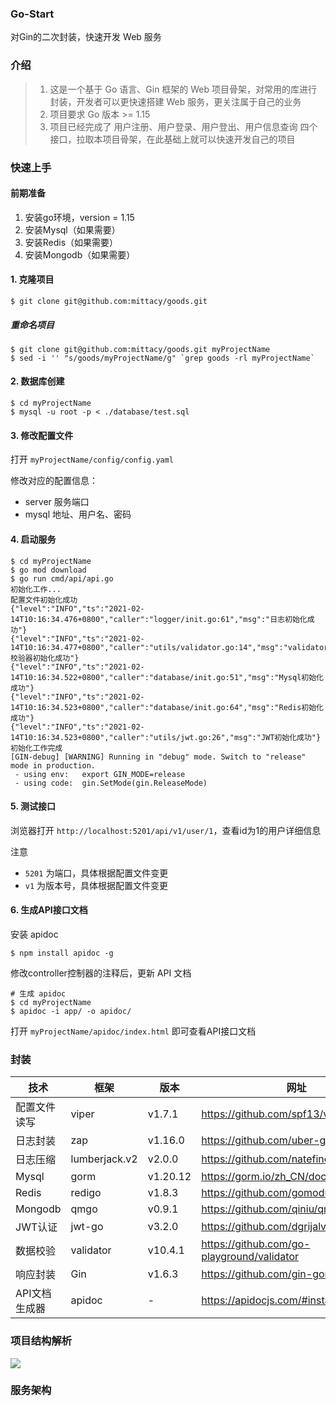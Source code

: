 ### Go-Start

对Gin的二次封装，快速开发 Web 服务

### 介绍

> 1. 这是一个基于 Go 语言、Gin 框架的 Web 项目骨架，对常用的库进行封装，开发者可以更快速搭建 Web 服务，更关注属于自己的业务
> 2. 项目要求 Go 版本 >= 1.15
> 3. 项目已经完成了 用户注册、用户登录、用户登出、用户信息查询 四个接口，拉取本项目骨架，在此基础上就可以快速开发自己的项目

### 快速上手

#### 前期准备

1. 安装go环境，version = 1.15
2. 安装Mysql（如果需要）
3. 安装Redis（如果需要）
4. 安装Mongodb（如果需要）

#### 1. 克隆项目

```shell
$ git clone git@github.com:mittacy/goods.git
```

##### 重命名项目

```shell
$ git clone git@github.com:mittacy/goods.git myProjectName
$ sed -i '' "s/goods/myProjectName/g" `grep goods -rl myProjectName`
```

#### 2. 数据库创建

```shell
$ cd myProjectName
$ mysql -u root -p < ./database/test.sql
```

#### 3. 修改配置文件

打开 `myProjectName/config/config.yaml`

修改对应的配置信息：

+ server 服务端口
+ mysql 地址、用户名、密码

#### 4. 启动服务

```shell
$ cd myProjectName
$ go mod download
$ go run cmd/api/api.go
初始化工作...
配置文件初始化成功
{"level":"INFO","ts":"2021-02-14T10:16:34.476+0800","caller":"logger/init.go:61","msg":"日志初始化成功"}
{"level":"INFO","ts":"2021-02-14T10:16:34.477+0800","caller":"utils/validator.go:14","msg":"validator校验器初始化成功"}
{"level":"INFO","ts":"2021-02-14T10:16:34.522+0800","caller":"database/init.go:51","msg":"Mysql初始化成功"}
{"level":"INFO","ts":"2021-02-14T10:16:34.523+0800","caller":"database/init.go:64","msg":"Redis初始化成功"}
{"level":"INFO","ts":"2021-02-14T10:16:34.523+0800","caller":"utils/jwt.go:26","msg":"JWT初始化成功"}
初始化工作完成
[GIN-debug] [WARNING] Running in "debug" mode. Switch to "release" mode in production.
 - using env:   export GIN_MODE=release
 - using code:  gin.SetMode(gin.ReleaseMode)

```

#### 5. 测试接口

浏览器打开 `http://localhost:5201/api/v1/user/1`，查看id为1的用户详细信息

注意

+ `5201` 为端口，具体根据配置文件变更
+ `v1` 为版本号，具体根据配置文件变更

#### 6. 生成API接口文档

安装 apidoc

```shell
$ npm install apidoc -g
```

修改controller控制器的注释后，更新 API 文档

```shell
# 生成 apidoc
$ cd myProjectName
$ apidoc -i app/ -o apidoc/
```

打开 `myProjectName/apidoc/index.html` 即可查看API接口文档

### 封装

| 技术          | 框架          | 版本     | 网址                                       |
| ------------- | ------------- | -------- | ------------------------------------------ |
| 配置文件读写  | viper         | v1.7.1   | https://github.com/spf13/viper             |
| 日志封装      | zap           | v1.16.0  | https://github.com/uber-go/zap             |
| 日志压缩      | lumberjack.v2 | v2.0.0   | https://github.com/natefinch/lumberjack    |
| Mysql         | gorm          | v1.20.12 | https://gorm.io/zh_CN/docs/index.html      |
| Redis         | redigo        | v1.8.3   | https://github.com/gomodule/redigo         |
| Mongodb         | qmgo        | v0.9.1   | https://github.com/qiniu/qmgo              |
| JWT认证       | jwt-go        | v3.2.0   | https://github.com/dgrijalva/jwt-go        |
| 数据校验      | validator     | v10.4.1  | https://github.com/go-playground/validator |
| 响应封装      | Gin           | v1.6.3   | https://github.com/gin-gonic/gin           |
| API文档生成器 | apidoc        | -        | https://apidocjs.com/#install              |

### 项目结构解析

![](http://static.mittacy.com/blog/20210214095536.jpg)

### 服务架构

